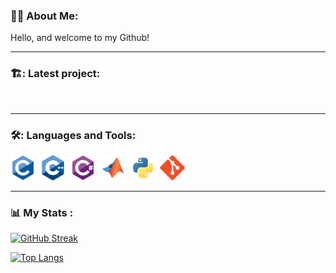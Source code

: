 ### 👨‍💻 About Me: 
Hello, and welcome to my Github!

---

### 🏗️: Latest project:
[![<Repository Name>](https://github-readme-stats.vercel.app/api/pin/?username=AndreasArendt&repo=OpenRTK&theme=default) ](https://github.com/AndreasArendt/OpenRTK)



---

### 🛠️: Languages and Tools:
<div>
  <img src="https://github.com/devicons/devicon/blob/master/icons/c/c-original.svg" title="C" alt="C" width="40" height="40"/>&nbsp;
  <img src="https://github.com/devicons/devicon/blob/master/icons/cplusplus/cplusplus-original.svg" title="C++" alt="C++" width="40" height="40"/>&nbsp;
  <img src="https://github.com/devicons/devicon/blob/master/icons/csharp/csharp-original.svg" title="C#" alt="C#" width="40" height="40"/>&nbsp;  
  <img src="https://github.com/devicons/devicon/blob/master/icons/matlab/matlab-original.svg" title="Matlab" alt="Matlab" width="40" height="40"/>&nbsp;
  <img src="https://github.com/devicons/devicon/blob/master/icons/python/python-original.svg" title="Python" alt="Python" width="40" height="40"/>&nbsp;  
  <img src="https://github.com/devicons/devicon/blob/master/icons/git/git-original.svg" title="git" alt="git" width="40" height="40"/>&nbsp;  
</div>

---

### :bar_chart: My Stats :
[![GitHub Streak](http://github-readme-streak-stats.herokuapp.com?user=AndreasArendt&theme=default&hide_border=true&mode=weekly)](https://git.io/streak-stats)

  [![Top Langs](https://github-readme-stats.vercel.app/api/top-langs/?username=AndreasArendt&layout=compact&theme=default)](https://github.com/anuraghazra/github-readme-stats)
  
